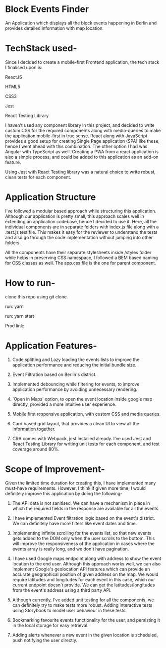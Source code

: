 # Block Events Finder





An Application  which displays all the block events happening in Berlin and provides detailed information with map location.



# TechStack used-



Since I decided to create a mobile-first Frontend application, the tech stack I finalised upon is:



ReactJS

HTML5

CSS3

Jest

React Testing Library



I haven't used any component library in this project, and decided to write custom CSS for the required components along with media-queries to make the application mobile-first in true sense. React along with JavaScript provides a good setup for creating Single Page application (SPA) like these, hence I went ahead with this combination. The other option I had was Angular with TypeScript as well. Creating a PWA from a react application is also a simple process, and could be added to this application as an add-on feature.

Using Jest with React Testing library was a natural choice to write robust, clean tests for each component.



# Application Structure



I've followed a modular based approach while structuring this application. Although our application is pretty small, this approach scales well in extending an application codebase, hence I decided to use it. Here, all the individual components are in separate folders with index.js file along with a .test.js test file. This makes it easy for the reviewer to understand the tests and also go through the code implementation without jumping into other folders.



All the components have their separate stylesheets inside /styles folder while helps in preserving CSS namespace, I followed a BEM based naming for CSS classes as well. The app.css file is the one for parent component.





# How to run-



clone this repo using git clone.

run: yarn

run: yarn start



Prod link:



# Application Features-



1. Code splitting and Lazy loading the events lists to improve the application performance and reducing the initial bundle size.

2. Event Filtration based on Berlin's district.

3. Implemented debouncing while filtering for events, to improve application performance by avoiding unnecessary rendering.

4. 'Open in Maps' option, to open the event location inside google map directly, provided a more intuitive user experience.

5. Mobile first responsive application, with custom CSS and media queries.

6. Card based grid layout, that provides a clean UI to view all the information together.

7. CRA comes with Webpack, jest installed already. I've used Jest and React Testing Library for writing unit tests for each component, and test coverage around 80%.



# Scope of Improvement-



Given the limited time duration for creating this, I have implemented many must-have requirements. However, I think if given more time, I would definitely improve this application by doing the following-



1. The API data is not sanitised. We can have a mechanism in place in which the required fields in the response are available for all the events.

2. I have implemented Event filtration logic based on the event's district. We can definitely have more filters like event dates and time.

3. Implementing infinite scrolling for the events list, so that new events gets added to the DOM only when the user scrolls to the bottom. This will improve the responsiveness of the application in cases where the events array is really long, and we don't have pagination.

4. I have used Google maps endpoint along with address to show the event location to the end user. Although this approach works well, we can also implement Google's geolocation API features which can provide an accurate geographical position of given address on the map. We would require latitudes and longitudes for each event in this case, which our current endpoint doesn't provide. We can get the latitudes/longitudes from the event's address using a third party API.

5. Although currently, I've added unit testing for all the components, we can definitely try to make tests more robust. Adding interactive tests using Storybook to model user behaviour in these tests.

6. Bookmarking favourite events functionality for the user, and persisting it in the local storage for easy retrieval.

7. Adding alerts whenever a new event in the given location is scheduled, push notifying the user directly.

